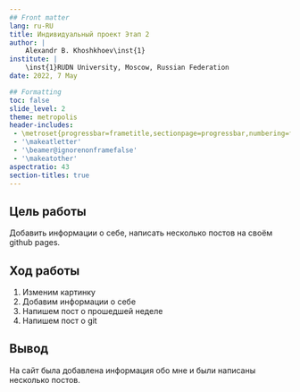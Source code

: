 ```yaml
---
## Front matter
lang: ru-RU
title: Индивидуальный проект Этап 2
author: |
	Alexandr B. Khoshkhoev\inst{1}
institute: |
	\inst{1}RUDN University, Moscow, Russian Federation
date: 2022, 7 May

## Formatting
toc: false
slide_level: 2
theme: metropolis
header-includes: 
 - \metroset{progressbar=frametitle,sectionpage=progressbar,numbering=fraction}
 - '\makeatletter'
 - '\beamer@ignorenonframefalse'
 - '\makeatother'
aspectratio: 43
section-titles: true
---
```


## Цель работы

Добавить информации о себе, написать несколько постов на своём github pages.

## Ход работы

1. Изменим картинку
2. Добавим информации о себе
3. Напишем пост о прошедшей неделе
4. Напишем пост о git

## Вывод

На сайт была добавлена информация обо мне и были написаны несколько постов.
